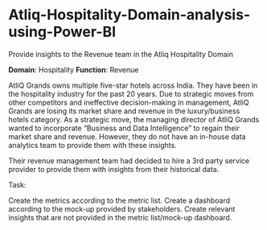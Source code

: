 # Atliq-Hospitality-Domain-analysis-using-Power-BI
Provide insights to the Revenue team in the Atliq Hospitality Domain

**Domain**:  Hospitality       **Function**: Revenue

AtliQ Grands owns multiple five-star hotels across India. They have been in the hospitality industry for the past 20 years. Due to strategic moves from other competitors and ineffective decision-making in management, AtliQ Grands are losing its market share and revenue in the luxury/business hotels category. As a strategic move, the managing director of AtliQ Grands wanted to incorporate “Business and Data Intelligence” to regain their market share and revenue. However, they do not have an in-house data analytics team to provide them with these insights.

Their revenue management team had decided to hire a 3rd party service provider to provide them with insights from their historical data.

Task:  

Create the metrics according to the metric list.
Create a dashboard according to the mock-up provided by stakeholders.
Create relevant insights that are not provided in the metric list/mock-up dashboard.
